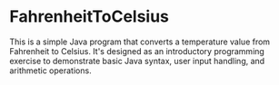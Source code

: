 # FahrenheitToCelsius
This is a simple Java program that converts a temperature value from Fahrenheit to Celsius. It's designed as an introductory programming exercise to demonstrate basic Java syntax, user input handling, and arithmetic operations.

